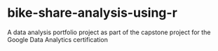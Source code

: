 # bike-share-analysis-using-r
A data analysis portfolio project as part of the capstone project for the Google Data Analytics certification
